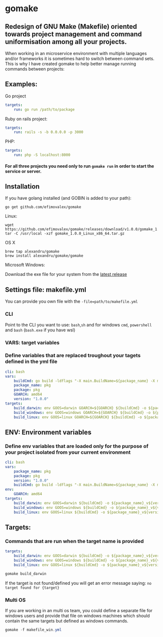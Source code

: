 # gomake

## Redesign of GNU Make (Makefile) oriented towards project management and command uniformisation among all your projects.

When working in an microservice environment with multiple languages and/or frameworks it is sometimes hard to switch between command sets.
This is why I have created gomake to help better manage running commands between projects:

## Examples: 

Go project
```yml
targets:
    run: go run /path/to/package
```

Ruby on rails project: 
```yml
targets:
    run: rails -s -b 0.0.0.0 -p 3000
```

PHP: 
```yml
targets:
    run: php -S localhost:8000
```

#### For all three projects you need only to run `gomake run` in order to start the service or server.


## Installation

If you have golang installed (and GOBIN is added to your path): 

```
go get github.com/efimovalex/gomake
```

Linux:

```
wget https://github.com/efimovalex/gomake/releases/download/v1.0.0/gomake_1.0.0_Linux_x86_64.tar.gz
tar -C /usr/local -xzf gomake_1.0.0_Linux_x86_64.tar.gz
```

OS X
```
brew tap alexandru/gomake
brew install alexandru/gomake/gomake
```

Microsoft Windows: 

Download the exe file for your system from the [latest release](https://github.com/efimovalex/gomake/releases/latest)

## Settings file: makefile.yml
You can provide you own file with the `-file=path/to/makefile.yml`

### CLI 
Point to the CLI you want to use: `bash`,`sh` and for windows `cmd`, `powershell` and `bash` (`bash.exe` if you have wsl)

### VARS: target variables
### Define variables that are replaced troughout your tagets defined in the yml file

```yml
cli: bash
vars:
    buildCmd: go build -ldflags "-X main.BuildName=${package_name} -X main.BuildVersion=${version}" 
    package_name: pkg
    package: pkg
    GOARCH: amd64
    version: "1.0.0"
targets:
    build_darwin: env GOOS=darwin GOARCH=${GOARCH} ${buildCmd} -o ${package_name}_v${version}_darwin_amd64 ${package}
    build_windows: env GOOS=windows GOARCH=${GOARCH} ${buildCmd} -o ${package_name}_v${version}_windows_amd64.exe ${package}
    build_linux: env GOOS=linux GOARCH=${GOARCH} ${buildCmd} -o ${package_name}_v${version}_linux_amd64 ${package}
```

## ENV: Environment variables
### Define env variables that are loaded only for the purpose of your project isolated from your current environment

```yml
cli: bash
vars: 
    package_name: pkg
    package: pkg
    version: "1.0.0"
    buildCmd: go build -ldflags "-X main.BuildName=${package_name} -X main.BuildVersion=${version}" 
env:
    GOARCH: amd64
targets:
    build_darwin: env GOOS=darwin ${buildCmd} -o ${package_name}_v${version}_darwin_amd64 ${package}
    build_windows: env GOOS=windows ${buildCmd} -o ${package_name}_v${version}_windows_amd64.exe ${package}
    build_linux: env GOOS=linux ${buildCmd} -o ${package_name}_v${version}_linux_amd64 ${package}
```

## Targets:
### Commands that are run when the target name is provided

```yml
targets:
    build_darwin: env GOOS=darwin ${buildCmd} -o ${package_name}_v${version}_darwin_amd64 ${package}
    build_windows: env GOOS=windows ${buildCmd} -o ${package_name}_v${version}_windows_amd64.exe ${package}
    build_linux: env GOOS=linux ${buildCmd} -o ${package_name}_v${version}_linux_amd64 ${package}
```

```sh
gomake build_darwin
```

If the target is not found/defined you will get an error message saying: `no target found for {target}`

### Multi OS
If you are working in an multi os team, you could define a separate file for windows users and provide that file on windows machines which should contain the same targets but defined as windows commands. 

```powershell
gomake -f makefile_win.yml
```
